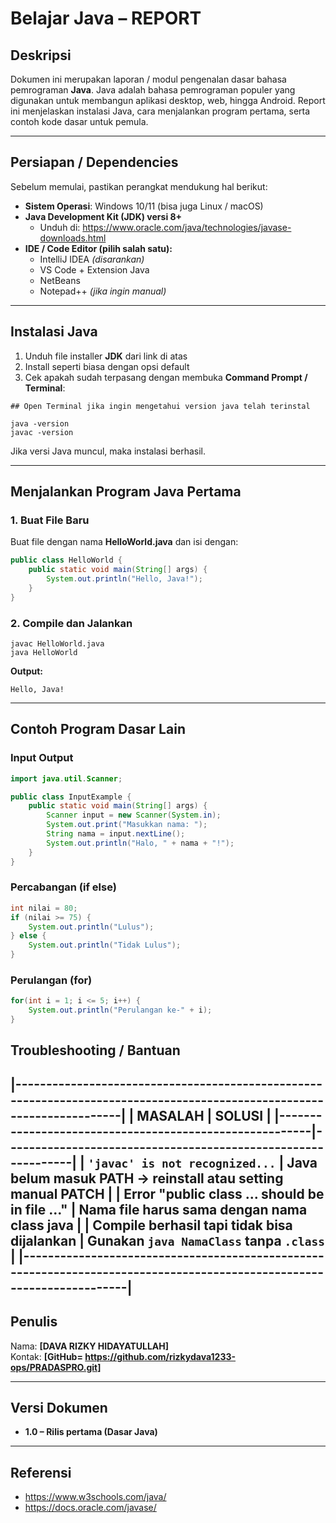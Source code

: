 # Belajar Java – REPORT

## Deskripsi

Dokumen ini merupakan laporan / modul pengenalan dasar bahasa pemrograman **Java**. Java adalah bahasa pemrograman populer yang digunakan untuk membangun aplikasi desktop, web, hingga Android. Report ini menjelaskan instalasi Java, cara menjalankan program pertama, serta contoh kode dasar untuk pemula.

---

## Persiapan / Dependencies

Sebelum memulai, pastikan perangkat mendukung hal berikut:

- **Sistem Operasi**: Windows 10/11 (bisa juga Linux / macOS)
- **Java Development Kit (JDK) versi 8+**
  - Unduh di: https://www.oracle.com/java/technologies/javase-downloads.html
- **IDE / Code Editor (pilih salah satu):**
  - IntelliJ IDEA *(disarankan)*
  - VS Code + Extension Java
  - NetBeans
  - Notepad++ *(jika ingin manual)*

---

## Instalasi Java

1. Unduh file installer **JDK** dari link di atas
2. Install seperti biasa dengan opsi default
3. Cek apakah sudah terpasang dengan membuka **Command Prompt / Terminal**:

```
## Open Terminal jika ingin mengetahui version java telah terinstal

java -version
javac -version
```

Jika versi Java muncul, maka instalasi berhasil.

---

## Menjalankan Program Java Pertama

### 1. Buat File Baru

Buat file dengan nama **HelloWorld.java** dan isi dengan:

```java
public class HelloWorld {
    public static void main(String[] args) {
        System.out.println("Hello, Java!");
    }
}
```

### 2. Compile dan Jalankan

```
javac HelloWorld.java
java HelloWorld
```

**Output:**

```
Hello, Java!
```

---

## Contoh Program Dasar Lain

### Input Output

```java
import java.util.Scanner;

public class InputExample {
    public static void main(String[] args) {
        Scanner input = new Scanner(System.in);
        System.out.print("Masukkan nama: ");
        String nama = input.nextLine();
        System.out.println("Halo, " + nama + "!");
    }
}
```

### Percabangan (if else)

```java
int nilai = 80;
if (nilai >= 75) {
    System.out.println("Lulus");
} else {
    System.out.println("Tidak Lulus");
}
```

### Perulangan (for)

```java
for(int i = 1; i <= 5; i++) {
    System.out.println("Perulangan ke-" + i);
}
```

## Troubleshooting / Bantuan
|-----------------------------------------------------------------------------------------------------------------------|
|                     MASALAH                            |                              SOLUSI                          |
|--------------------------------------------------------|--------------------------------------------------------------|
| `'javac' is not recognized...`                         | Java belum masuk PATH → reinstall atau setting manual PATCH  |
| Error **"public class ... should be in file ..."**     | Nama file harus sama dengan nama class java                  |
| Compile berhasil tapi tidak bisa dijalankan            | Gunakan `java NamaClass` tanpa `.class`                      |
|-----------------------------------------------------------------------------------------------------------------------|
---

## Penulis

Nama: **[DAVA RIZKY HIDAYATULLAH]**  
Kontak: **[GitHub= https://github.com/rizkydava1233-ops/PRADASPRO.git]**

---

## Versi Dokumen

- **1.0 – Rilis pertama (Dasar Java)**

---

## Referensi

- https://www.w3schools.com/java/
- https://docs.oracle.com/javase/
